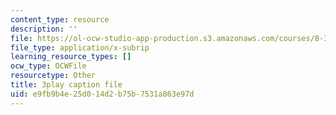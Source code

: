 ```yaml
---
content_type: resource
description: ''
file: https://ol-ocw-studio-app-production.s3.amazonaws.com/courses/8-333-statistical-mechanics-i-statistical-mechanics-of-particles-fall-2013/e9fb9b4e25d014d2b75b7531a863e97d_Lt8FtWsq0q0.srt
file_type: application/x-subrip
learning_resource_types: []
ocw_type: OCWFile
resourcetype: Other
title: 3play caption file
uid: e9fb9b4e-25d0-14d2-b75b-7531a863e97d
---
```

